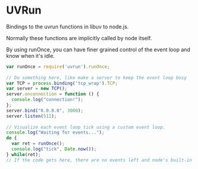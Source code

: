 # UVRun

Bindings to the uvrun functions in libuv to node.js.

Normally these functions are implicitly called by node itself.

By using runOnce, you can have finer grained control of the event loop and know when it's idle.

```js
var runOnce = require('uvrun').runOnce;
 
// Do something here, like make a server to keep the event loop busy
var TCP = process.binding('tcp_wrap').TCP;
var server = new TCP();
server.onconnection = function () {
  console.log("connection!");
};
server.bind("0.0.0.0", 3000);
server.listen(511);
 
// Visualize each event loop tick using a custom event loop.
console.log("Waiting for events...");
do {
  var ret = runOnce();
  console.log("tick", Date.now());
} while(ret);
// If the code gets here, there are no events left and node's built-in uv_run won't block.
```
